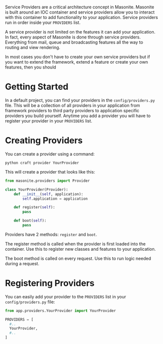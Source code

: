Service Providers are a critical architecture concept in Masonite. Masonite is built around an IOC container and service providers allow you to interact with this container to add functionality to your application. Service providers run in order inside your `PROVIDERS` list.

A service provider is not limited on the features it can add your application. In fact, every aspect of Masonite is done through service providers. Everything from mail, queue and broadcasting features all the way to routing and view rendering.

In most cases you don't have to create your own service providers but if you want to extend the framework, extend a feature or create your own features, then you should 

# Getting Started

In a default project, you can find your providers in the `config/providers.py` file. This will be a collection of all providers in your application from framework providers to third party providers to application specific providers you build yourself. Anytime you add a provider you will have to register your provider in your `PROVIDERS` list.

# Creating Providers

You can create a provider using a command:

```
python craft provider YourProvider
```

This will create a provider that looks like this:

```python
from masonite.providers import Provider

class YourProvider(Provider):
    def __init__(self, application):
        self.application = application

    def register(self):
        pass

    def boot(self):
        pass
```

Providers have 2 methods: `register` and `boot`.

The register method is called when the provider is first loaded into the container. Use this to register new classes and features to your application.

The boot method is called on every request. Use this to run logic needed during a request.

# Registering Providers

You can easily add your provider to the `PROVIDERS` list in your `config/providers.py` file:

```python
from app.providers.YourProvider import YourProvider

PROVIDERS = [
  #..
  YourProvider,
  #..
]
```

